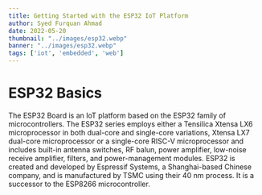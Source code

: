 ```yaml
---
title: Getting Started with the ESP32 IoT Platform
author: Syed Furquan Ahmad
date: 2022-05-20
thumbnail: "../images/esp32.webp"
banner: "../images/esp32.webp"
tags: ['iot', 'embedded', 'web']
---
```


# ESP32 Basics

The ESP32 Board is an IoT platform based on the ESP32 family of
microcontrollers. The ESP32 series employs either a Tensilica Xtensa LX6
microprocessor in both dual-core and single-core variations, Xtensa LX7
dual-core microprocessor or a single-core RISC-V microprocessor and includes
built-in antenna switches, RF balun, power amplifier, low-noise receive
amplifier, filters, and power-management modules. ESP32 is created and developed
by Espressif Systems, a Shanghai-based Chinese company, and is manufactured by
TSMC using their 40 nm process. It is a successor to the
ESP8266 microcontroller.